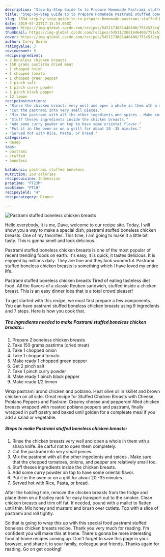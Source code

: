 ```yaml
---
description: "Step-by-Step Guide to to Prepare Homemade Pastrami stuffed boneless chicken breasts"
title: "Step-by-Step Guide to to Prepare Homemade Pastrami stuffed boneless chicken breasts"
slug: 1334-step-by-step-guide-to-to-prepare-homemade-pastrami-stuffed-boneless-chicken-breasts
date: 2019-07-23T17:15:54.058Z
image: https://img-global.cpcdn.com/recipes/5451173881446400/751x532cq70/pastrami-stuffed-boneless-chicken-breasts-recipe-main-photo.jpg
thumbnail: https://img-global.cpcdn.com/recipes/5451173881446400/751x532cq70/pastrami-stuffed-boneless-chicken-breasts-recipe-main-photo.jpg
cover: https://img-global.cpcdn.com/recipes/5451173881446400/751x532cq70/pastrami-stuffed-boneless-chicken-breasts-recipe-main-photo.jpg
author: Corey Quinn
ratingvalue: 3
reviewcount: 8
recipeingredient:
- 2 boneless chicken breasts
- 150 grams pastirma dried meat
- 1 chopped onion
- 1 chopped tomato
- 1 chopped green pepper
- 2 pinch salt
- 1 pinch curry powder
- 1 pinch black pepper
- 12 lemon
recipeinstructions:
- "Rinse the chicken breasts very well and open a whole in them wth a sharp knife. Be carful not to open them completely."
- "Cut the pastrami into very small pieces."
- "Mix the pastrami with all the other ingedients and spices . Make sure that the chopped tomatoes, onions, and pepper are relatively small too."
- "Stuff theses ingredients inside the chicken breasts."
- "Add some curry powder on top to have some oriental flavor."
- "Put it in the oven or on a grill for about 20 -35 minutes."
- "Served hot with Rice, Pasta, or bread."
categories:
- Resep
tags:
- pastrami
- stuffed
- boneless

katakunci: pastrami stuffed boneless
nutrition: 260 calories
recipecuisine: Indonesian
preptime: "PT23M"
cooktime: "PT1H"
recipeyield: "4"
recipecategory: Dinner

---
```



![Pastrami stuffed boneless chicken breasts](https://img-global.cpcdn.com/recipes/5451173881446400/751x532cq70/pastrami-stuffed-boneless-chicken-breasts-recipe-main-photo.jpg)

Hello everybody, it is me, Dave, welcome to our recipe site. Today, I will show you a way to make a special dish, pastrami stuffed boneless chicken breasts. One of my favorites. This time, I am going to make it a little bit tasty. This is gonna smell and look delicious.

Pastrami stuffed boneless chicken breasts is one of the most popular of recent trending foods on earth. It's easy, it is quick, it tastes delicious. It is enjoyed by millions daily. They are fine and they look wonderful. Pastrami stuffed boneless chicken breasts is something which I have loved my entire life.

Pastrami stuffed boneless chicken breasts Tired of eating tasteless diet food. All the flavors of a classic Reuben sandwich, stuffed inside a chicken breast. This is an easy dinner idea that is a total crowd pleaser!


To get started with this recipe, we must first prepare a few components. You can have pastrami stuffed boneless chicken breasts using 9 ingredients and 7 steps. Here is how you cook that.

##### The ingredients needed to make Pastrami stuffed boneless chicken breasts::

1. Prepare 2 boneless chicken breasts
1. Take 150 grams pastirma (dried meat)
1. Take 1 chopped onion
1. Take 1 chopped tomato
1. Make ready 1 chopped green pepper
1. Get 2 pinch salt
1. Take 1 pinch curry powder
1. Make ready 1 pinch black pepper
1. Make ready 1/2 lemon


Wrsp pastrami arond chicken and poblano. Heat olive oil in skillet and brown chicken on all side. Great recipe for Stuffed Chicken Breasts with Cheese, Poblano Peppers and Pastram. Creamy cheese and pepperoni filled chicken breasts wrapped with roasted poblano peppers and pastrami, finally wrapped in puff pastry and baked until golden for a compleate meal if you add a salad or vegetable. 

##### Steps to make Pastrami stuffed boneless chicken breasts:

1. Rinse the chicken breasts very well and open a whole in them wth a sharp knife. Be carful not to open them completely.
1. Cut the pastrami into very small pieces.
1. Mix the pastrami with all the other ingedients and spices . Make sure that the chopped tomatoes, onions, and pepper are relatively small too.
1. Stuff theses ingredients inside the chicken breasts.
1. Add some curry powder on top to have some oriental flavor.
1. Put it in the oven or on a grill for about 20 -35 minutes.
1. Served hot with Rice, Pasta, or bread.


After the holding time, remove the chicken breasts from the fridge and place them on a Bradley rack for easy transport out to the smoker. Clean chicken breasts and trim off fat. If needed, pound with a mallet to flatten until thin. Mix honey and mustard and brush over cutlets. Top with a slice of pastrami and roll tightly. 

So that is going to wrap this up with this special food pastrami stuffed boneless chicken breasts recipe. Thank you very much for reading. I'm confident you will make this at home. There's gonna be more interesting food at home recipes coming up. Don't forget to save this page in your browser, and share it to your family, colleague and friends. Thanks again for reading. Go on get cooking!
